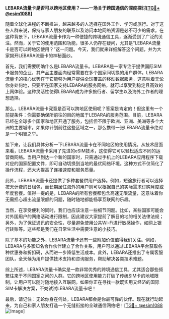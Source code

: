 **LEBARA流量卡是否可以跨地区使用？——一场关于跨国通信的深度探讨[[TG💪+ @esim1088](https://t.me/s/esim1088)]**

随着全球化进程的不断推进，越来越多的人选择在国外工作、学习或旅行。对于这些人群来说，保持与家人朋友的联系以及访问本地网络资源是必不可少的需求。在这种背景下，LEBARA流量卡作为一种便捷的跨境通信工具，逐渐受到了广泛的关注。然而，关于它的使用范围和功能，很多人仍存在疑问，尤其是“LEBARA流量卡是否可以跨地区使用？”这一问题。今天，我们就来详细解答这个问题，并为大家揭开LEBARA流量卡的神秘面纱。

首先，我们需要明确什么是LEBARA流量卡。LEBARA是一家专注于提供国际SIM卡服务的企业，其产品主要面向经常需要在多个国家间切换的用户群体。LEBARA流量卡的核心优势在于它能够为用户提供全球覆盖的移动数据服务，这意味着无论你身处何地，只要所在国家支持LEBARA的服务网络，就可以享受到稳定且高效的上网体验。这种灵活性使得LEBARA成为许多旅行者、留学生以及海外工作者的理想选择。

那么，LEBARA流量卡究竟是否可以跨地区使用呢？答案是肯定的！但这里有一个前提条件：你需要确保所前往的目的地属于LEBARA的服务范围。目前，LEBARA已经在全球多个国家和地区开通了服务，包括但不限于欧洲、亚洲、美洲等多个大洲的主要城市。如果你计划前往这些区域之一，那么携带一张LEBARA流量卡绝对是一个明智之举。

接下来，让我们具体分析一下LEBARA流量卡在不同地区的使用情况。从技术层面来看，LEBARA流量卡采用了先进的eSIM技术，这使得它可以轻松适应不同的运营商网络。当用户到达一个新的国家时，只需通过手机上的LEBARA应用程序下载对应的国家配置文件，即可自动切换到当地的最优网络环境。这种方式不仅简化了操作流程，还大大提高了连接速度和服务质量。

此外，LEBARA流量卡还提供了多种套餐供用户选择。例如，短途旅行者可以选择按天计费的日租包，而长期居住海外的用户则可以根据自己的实际需求订购月度或年度套餐。值得一提的是，LEBARA的所有套餐都包含高速无限流量，这意味着你无需担心超出流量限额的问题，随时随地都能畅享互联网的乐趣。

当然，在享受便利的同时，我们也应该注意一些细节问题。比如，某些国家可能会对外国用户的网络活动进行限制，因此建议大家提前了解目的地的相关法律法规；另外，为了保证通讯的安全性，尽量避免使用公共Wi-Fi进行敏感操作，如网上银行转账等。这些都是我们在日常生活中需要注意的小技巧。

除了基本的功能之外，LEBARA流量卡还有一些附加价值值得我们关注。例如，LEBARA与多家知名合作伙伴建立了合作关系，用户可以通过LEBARA平台获取各种优惠券和折扣码，从而进一步降低生活成本。此外，LEBARA还推出了专属客服团队，全天候为用户提供技术支持和咨询服务，帮助解决各类技术难题。

综上所述，LEBARA流量卡确实是一款非常优秀的跨境通信工具，尤其适合那些频繁往来于不同国家之间的人群。它的跨地区使用能力打破了传统SIM卡的地域限制，让用户可以随时随地接入互联网。如果你正在寻找一款既实用又经济的国际SIM卡解决方案，不妨试试LEBARA流量卡吧！

最后，请记住：无论你身在何处，LEBARA都会是你最可靠的伙伴。现在就行动起来，为自己和家人朋友打造一个无缝衔接的全球通信网络吧！[[TG💪+ @esim1088](https://t.me/s/esim1088) ![Image](https://i.postimg.cc/4NQfJmqS/Snipaste-2025-05-13-00-14-12.png)]